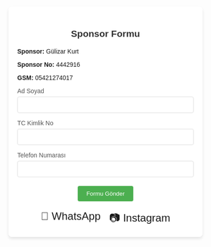 <!DOCTYPE html>
<html lang="en">
<head>
    <meta charset="UTF-8">
    <meta name="viewport" content="width=device-width, initial-scale=1.0">
    <title>Sponsor Formu</title>
    <style>
        body {
            font-family: Arial, sans-serif;
            margin: 0;
            padding: 0;
            display: flex;
            justify-content: center;
            align-items: center;
            height: 100vh;
            background-image: url('https://source.unsplash.com/1600x900/?nature,forest');
            background-size: cover;
            background-position: center;
        }
        .form-container {
            background-color: rgba(255, 255, 255, 0.9);
            padding: 20px;
            border-radius: 8px;
            box-shadow: 0 4px 6px rgba(0, 0, 0, 0.1);
            width: 100%;
            max-width: 400px;
        }
        .form-container h2 {
            text-align: center;
            margin-bottom: 20px;
            color: #333333;
        }
        .form-group {
            margin-bottom: 15px;
        }
        .form-group label {
            display: block;
            margin-bottom: 5px;
            color: #555555;
        }
        .form-group input {
            width: 100%;
            padding: 10px;
            border: 1px solid #dddddd;
            border-radius: 4px;
        }
        .form-actions {
            text-align: center;
            margin-top: 20px;
        }
        .form-actions button {
            background-color: #4CAF50;
            color: #ffffff;
            padding: 10px 20px;
            border: none;
            border-radius: 4px;
            cursor: pointer;
        }
        .form-actions button:hover {
            background-color: #45a049;
        }
        .icon-buttons {
            display: flex;
            justify-content: center;
            margin-top: 20px;
        }
        .icon-buttons a {
            text-decoration: none;
            margin: 0 10px;
            font-size: 24px;
        }
    </style>
</head>
<body>
    <div class="form-container">
        <h2>Sponsor Formu</h2>
        <p><strong>Sponsor:</strong> Gülizar Kurt</p>
        <p><strong>Sponsor No:</strong> 4442916</p>
        <p><strong>GSM:</strong> 05421274017</p>
        <form id="sponsorForm" action="https://www.ersag.com.tr/account.asp?mod=myaccount&sub=edit&action=register&p=2&red=&sponsor=4442916" method="get">
            <div class="form-group">
                <label for="name">Ad Soyad</label>
                <input type="text" id="name" name="name" required>
            </div>
            <div class="form-group">
                <label for="tc">TC Kimlik No</label>
                <input type="text" id="tc" name="tc" required>
            </div>
            <div class="form-group">
                <label for="phone">Telefon Numarası</label>
                <input type="tel" id="phone" name="phone" required>
            </div>
            <div class="form-actions">
                <button type="submit">Formu Gönder</button>
            </div>
        </form>
        <div class="icon-buttons">
            <a href="https://wa.me/05421274017" target="_blank">📱 WhatsApp</a>
            <a href="https://www.instagram.com" target="_blank">📷 Instagram</a>
        </div>
    </div>
</body>
</html>
